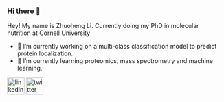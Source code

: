 ### Hi there 👋

Hey! My name is Zhuoheng Li. Currently doing my PhD in molecular nutrition at Cornell University

- 🔭 I’m currently working on a multi-class classification model to predict protein localization.
- 🌱 I’m currently learning proteomics, mass spectrometry and machine learning.

[<img src='https://cdn.jsdelivr.net/npm/simple-icons@3.0.1/icons/linkedin.svg' alt='linkedin' height='40'>](https://www.linkedin.com/in/zhuoheng-li/)  [<img src='https://cdn.jsdelivr.net/npm/simple-icons@3.0.1/icons/twitter.svg' alt='twitter' height='40'>](https://twitter.com/ZhuohengLi6)
